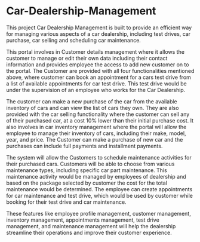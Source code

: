 # Car-Dealership-Management

This project Car Dealership Management is built to provide an efficient way for managing various aspects of a car dealership, including test drives, car purchase, car selling and scheduling car maintenance.

This portal involves in Customer details management where it allows the customer to manage or edit their own data including their contact information and provides employee the access to add new customer on to the portal. The Customer are provided with all four functionalities mentioned above, where customer can book an appointment for a cars test drive from a list of available appointments for car test drive. This test drive would be under the supervision of an employee who works for the Car Dealership.

The customer can make a new purchase of the car from the available inventory of cars and can view the list of cars they own. They are also provided with the car selling functionality where the customer can sell any of their purchased car, at a cost 10% lower than their initial purchase cost.
It also involves in car inventory management where the portal will allow the employee to manage their inventory of cars, including their make, model, year, and price. The Customer can make a purchase of new car and the purchases can include full payments and installment payments.

The system will allow the Customers to schedule maintenance activities for their purchased cars. Customers will be able to choose from various maintenance types, including specific car part maintenance. This maintenance activity would be managed by employees of dealership and based on the package selected by customer the cost for the total maintenance would be determined.
The employee can create appointments for car maintenance and test drive, which would be used by customer while booking for their test drive and car maintenance.

These features like employee profile management, customer management, inventory management, appointments management, test drive management, and maintenance management will help the dealership streamline their operations and improve their customer experience.

